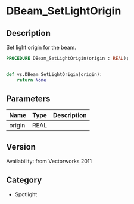 # DBeam_SetLightOrigin

## Description
Set light origin for the beam.

```pascal
PROCEDURE DBeam_SetLightOrigin(origin : REAL);
```

```python

def vs.DBeam_SetLightOrigin(origin):
    return None
```

## Parameters
|Name|Type|Description|
|---|---|---|
|origin|REAL||

## Version
Availability: from Vectorworks 2011
## Category
* Spotlight

